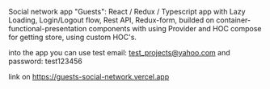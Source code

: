 Social network app "Guests":
React / Redux / Typescript app with Lazy Loading,
Login/Logout flow, Rest API, Redux-form,
builded on container-functional-presentation components with using Provider and HOC compose for getting store,
using custom HOC's.

into the app you can use test email: test_projects@yahoo.com
and password: test123456

link on https://guests-social-network.vercel.app

